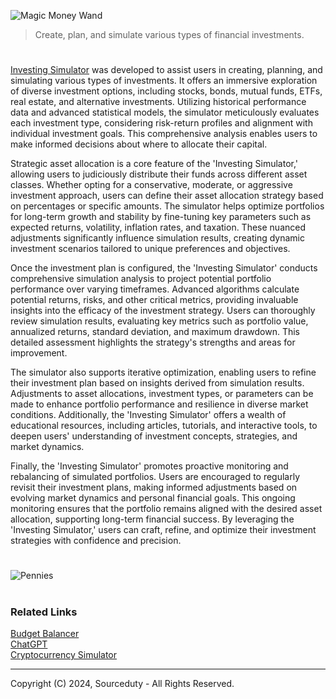 ![Magic Money Wand](https://github.com/sourceduty/Investing_Simulator/assets/123030236/eea1b496-c452-4bd7-95c9-7b3c881aab17)

> Create, plan, and simulate various types of financial investments.

#

[Investing Simulator](https://chatgpt.com/g/g-6R6ZAP8yh-investing-simulator) was developed to assist users in creating, planning, and simulating various types of investments. It offers an immersive exploration of diverse investment options, including stocks, bonds, mutual funds, ETFs, real estate, and alternative investments. Utilizing historical performance data and advanced statistical models, the simulator meticulously evaluates each investment type, considering risk-return profiles and alignment with individual investment goals. This comprehensive analysis enables users to make informed decisions about where to allocate their capital.

Strategic asset allocation is a core feature of the 'Investing Simulator,' allowing users to judiciously distribute their funds across different asset classes. Whether opting for a conservative, moderate, or aggressive investment approach, users can define their asset allocation strategy based on percentages or specific amounts. The simulator helps optimize portfolios for long-term growth and stability by fine-tuning key parameters such as expected returns, volatility, inflation rates, and taxation. These nuanced adjustments significantly influence simulation results, creating dynamic investment scenarios tailored to unique preferences and objectives.

Once the investment plan is configured, the 'Investing Simulator' conducts comprehensive simulation analysis to project potential portfolio performance over varying timeframes. Advanced algorithms calculate potential returns, risks, and other critical metrics, providing invaluable insights into the efficacy of the investment strategy. Users can thoroughly review simulation results, evaluating key metrics such as portfolio value, annualized returns, standard deviation, and maximum drawdown. This detailed assessment highlights the strategy's strengths and areas for improvement.

The simulator also supports iterative optimization, enabling users to refine their investment plan based on insights derived from simulation results. Adjustments to asset allocations, investment types, or parameters can be made to enhance portfolio performance and resilience in diverse market conditions. Additionally, the 'Investing Simulator' offers a wealth of educational resources, including articles, tutorials, and interactive tools, to deepen users' understanding of investment concepts, strategies, and market dynamics.

Finally, the 'Investing Simulator' promotes proactive monitoring and rebalancing of simulated portfolios. Users are encouraged to regularly revisit their investment plans, making informed adjustments based on evolving market dynamics and personal financial goals. This ongoing monitoring ensures that the portfolio remains aligned with the desired asset allocation, supporting long-term financial success. By leveraging the 'Investing Simulator,' users can craft, refine, and optimize their investment strategies with confidence and precision.

#

![Pennies](https://github.com/user-attachments/assets/5c91e841-0141-44a9-9a3b-92c391eda125)

#
### Related Links

[Budget Balancer](https://chat.openai.com/g/g-XdccpkhI1-budget-balancer)
<br>
[ChatGPT](https://github.com/sourceduty/ChatGPT)
<br>
[Cryptocurrency Simulator](https://github.com/sourceduty/Cryptocurrency_Simulator)

***
Copyright (C) 2024, Sourceduty - All Rights Reserved.

